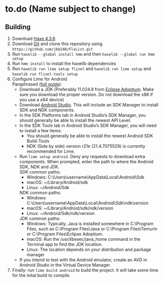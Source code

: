 # to.do (Name subject to change)

## Building
<ol>
    <li>Download <a href="https://haxe.org/download/version/4.3.6/">Haxe 4.3.6</a></li>
    <li>Download <a href="git-scm.com">Git</a> and clone this repository using <code>https://github.com/jbb248/FlxList.git</code></li>
    <li>Run <code>haxelib --global install hmm</code> and then <code>haxelib --global run hmm setup</code></li>
    <li>Run <code>hmm install</code> to install the haxelib dependencies</li>
    <li>Run <code>haxelib run lime setup flixel</code> and <code>haxelib run lime setup</code> and <code>haxelib run flixel-tools setup</code></li>
    <li>
        Configure Lime for Android
        <br/>Paraphrased (<a href="https://lime.openfl.org/docs/advanced-setup/android/">full guide</a>):
        <ul>
            <li>Download a JDK (Preferably 11.024.8 from <a href="https://adoptium.net/temurin/releases/?version=11">Eclipse Adoptium</a>. Make sure you download the proper version. Do not download the x86 if you use a x64 device)</li>
            <li>Download <a href="https://developer.android.com/studio">Android Studio</a>. This will include an SDK Manager to install SDK and NDK components.</li>
            <li>In the SDK Platforms tab in Android Studio’s SDK Manager, you should generally be able to install the newest API Level.</li>
            <li>
                In the SDK Tools tab in Android Studio’s SDK Manager, you will need to install a few items:
                <ul>
                    <li>You should generally be able to install the newest Android SDK Build-Tools</li>
                    <li>NDK (Side by side) version r21e (21.4.7075529) is currently recommended for Lime.</li>
                </ul>
            </li>
            <li>
                Run <code>lime setup android</code>. Deny any requests to download extra components. When prompted, enter the path to where the Android SDK, NDK and JDK.
                <br/> SDK common paths:
                <ul>
                    <li>Windows: C:\Users\username\AppData\Local\Android\Sdk</li>
                    <li>macOS: ~/Library/Android/sdk</li>
                    <li>Linux: ~/Android/Sdk</li>
                </ul>
                NDK common paths:
                <ul>
                    <li>Windows: C:\Users\username\AppData\Local\Android\Sdk\ndk\version</li>
                    <li>macOS: ~/Library/Android/sdk/ndk/version</li>
                    <li>Linux: ~/Android/Sdk/ndk/version</li>
                </ul>
                JDK common paths:
                <ul>
                    <li>Windows: Typically, Java is installed somewhere in C:\Program Files, such as C:\Program Files\Java or C:\Program Files\Temurin or C:\Program Files\Eclipse Adoptium.</li>
                    <li>macOS: Run the /usr/libexec/java_home command in the Terminal app to find the JDK location.</li>
                    <li>Linux: The location depends on your distribution and package manager</li>
                </ul>
            </li>
            <li>If you intend to test with the Android emulator, create an AVD in Android Studio in the Virtual Device Manager.</li>
        </ul>
        <li>Finally: run <code>lime build android</code> to build the project. It will take some time for the inital build to compile.</li>
    </li>
</ol>
